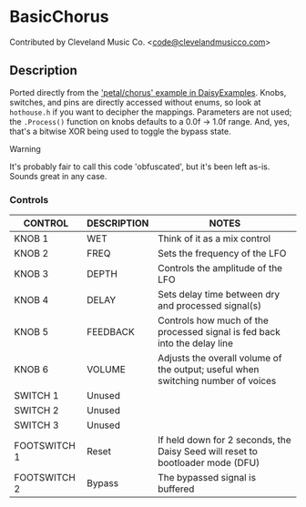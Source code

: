 # BasicChorus

Contributed by Cleveland Music Co. \<<code@clevelandmusicco.com>\>

## Description

Ported directly from the ['petal/chorus' example in DaisyExamples](https://github.com/electro-smith/DaisyExamples/tree/master/petal/chorus). Knobs, switches, and pins are directly accessed without enums, so look at `hothouse.h` if you want to decipher the mappings. Parameters are not used; the `.Process()` function on knobs defaults to a 0.0f -> 1.0f range. And, yes, that's a bitwise XOR being used to toggle the bypass state.

> [!WARNING]
> It's probably fair to call this code 'obfuscated', but it's been left as-is. Sounds great in any case.

### Controls

| CONTROL | DESCRIPTION | NOTES |
|-|-|-|
| KNOB 1 | WET | Think of it as a mix control |
| KNOB 2 | FREQ | Sets the frequency of the LFO |
| KNOB 3 | DEPTH | Controls the amplitude of the LFO |
| KNOB 4 | DELAY | Sets delay time between dry and processed signal(s) |
| KNOB 5 | FEEDBACK | Controls how much of the processed signal is fed back into the delay line |
| KNOB 6 | VOLUME | Adjusts the overall volume of the output; useful when switching number of voices |
| SWITCH 1 | Unused |  |
| SWITCH 2 | Unused |  |
| SWITCH 3 | Unused |  |
| FOOTSWITCH 1 | Reset | If held down for 2 seconds, the Daisy Seed will reset to bootloader mode (DFU) |
| FOOTSWITCH 2 | Bypass | The bypassed signal is buffered |
